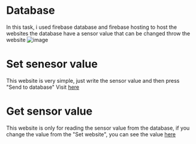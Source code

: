 # Database
In this task, i used firebase database and firebase hosting to host the websites
the database have a sensor value that can be changed throw the website
![image](https://user-images.githubusercontent.com/63017846/181753686-cf75cabb-57ff-45e3-bcde-9fb68ddd9c67.png)

# Set senesor value
This website is very simple, just write the sensor value and then press "Send to database"
Visit [here](https://database-aacbb.web.app/)

# Get sensor value
This website is only for reading the sensor value from the database, if you change the value from the "Set website", you can see the value [here](https://viewdata.web.app/#)

